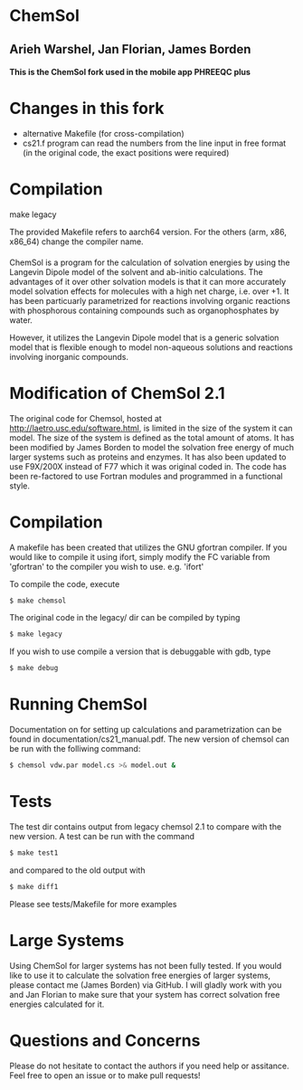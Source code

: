 # ChemSol 
## Arieh Warshel, Jan Florian,  James Borden

#### This is the ChemSol fork used in the mobile app PHREEQC plus ####

# Changes in this fork #

* alternative Makefile (for cross-compilation)
* cs21.f
program can read the numbers from the line input in free format (in the original code, the exact positions were required)

# Compilation #

make legacy

The provided Makefile refers to aarch64 version. For the others (arm, x86, x86_64) change the compiler name. 

####

ChemSol is a program for the calculation of solvation energies by using the Langevin Dipole model of the solvent and ab-initio calculations. The advantages of it over other solvation models is that it can more accurately model solvation effects for molecules with a high net charge, i.e. over +1. It has been particuarly parametrized for reactions involving organic reactions with phosphorous containing compounds such as organophosphates by water.

However, it utilizes the Langevin Dipole model that is a generic solvation model that is flexible enough to model non-aqueous solutions and reactions involving inorganic compounds.

# Modification of ChemSol 2.1

The original code for Chemsol, hosted at http://laetro.usc.edu/software.html, is limited in the size of the system it can model. The size of the system is defined as the total amount of atoms. It has been modified by James Borden to model the solvation free energy of much larger systems such as proteins and enzymes. It has also been updated to use F9X/200X instead of F77 which it was original coded in. The code has been re-factored to use Fortran modules and programmed in a functional style. 

# Compilation

A makefile has been created that utilizes the GNU gfortran compiler.  If you would like to compile it using ifort, simply modify the FC variable from 'gfortran' to the compiler you wish to use. e.g. 'ifort'

To compile the code, execute

```bash
$ make chemsol
```

The original code in the legacy/ dir can be compiled by typing

```bash
$ make legacy
```
If you wish to use compile a version that is debuggable with gdb, type

```bash
$ make debug
```

# Running ChemSol

Documentation on for setting up calculations and parametrization can be found in documentation/cs21_manual.pdf. The new version of chemsol can be run with the folliwing command:

```bash
$ chemsol vdw.par model.cs >& model.out &
```

# Tests

The test dir contains output from legacy chemsol 2.1 to compare with the new version. A test can be run with the command 

```bash
$ make test1
```

and compared to the old output with

```bash
$ make diff1
```

Please see tests/Makefile for more examples

# Large Systems

Using ChemSol for larger systems has not been fully tested. If you would like to use it to calculate the solvation free energies of larger systems, please contact me (James Borden) via GitHub. I will gladly work with you and Jan Florian to make sure that your system has correct solvation free energies calculated for it. 
# Questions and Concerns

Please do not hesitate to contact the authors if you need help or assitance. Feel free to open an issue or to make pull requests!



